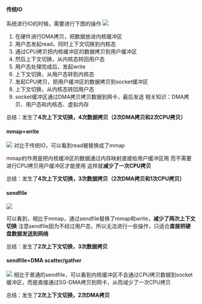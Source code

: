 #### 传统IO
系统进行IO的时候，需要进行下图的操作
![](https://pica.zhimg.com/v2-3475e179de7fd24ea59a1e0b0a0dbf40_1440w.jpg)

1. 在硬件进行DMA拷贝，把数据放进内核缓冲区
2. 用户态发起read，同时上下文切换到内核态
3. 通过CPU拷贝把内核缓冲区的数据拷贝到用户缓冲区
4. 然后上下文切换，从内核态转回用户态
5. 用户态处理完成后，发起write
6. 上下文切换，从用户态转到内核态
7. 发起CPU拷贝，把用户缓冲区的数据拷贝到socket缓冲区
8. 上下文切换，从内核态转回用户态
9. socket缓冲区通过DMA拷贝拷贝数据到网卡，最后发送
相关知识：DMA拷贝、用户态和内核态、虚拟内存

总结：发生了**4次上下文切换，4次数据拷贝（2次DMA拷贝和2次CPU拷贝）**

#### mmap+write
![](https://pica.zhimg.com/v2-caec4c762449e606c7ba12271c9e7172_1440w.jpg)
对比于传统IO，可以看到read被替换成了mmap

mmap的作用是把内核缓冲区的数据通过内存映射直接给用户缓冲区用
而不需要进行CPU拷贝用户缓冲区才能使用
这样就**减少了一次CPU拷贝**

总结：发生了**4次上下文切换，3次数据拷贝（2次DMA拷贝和1次CPU拷贝）**

#### sendfile
![](https://picx.zhimg.com/v2-adade585f19dda4c033abd25bfb61511_1440w.jpg)

可以看到，相比于mmap，通过sendfile替换了mmap和write，**减少了两次上下文切换**
注意sendfile因为不经过用户态，所以无法进行一些操作，只适合**直接把硬盘数据发送到网络**

总结：发生了**2次上下文切换，3次数据拷贝**

#### sendfile+DMA scatter/gather
![](https://pic1.zhimg.com/v2-2e74d60cb033aa8c894c267e70135e38_1440w.jpg)
相比于普通的sendfile，可以看到内核缓冲区不会通过CPU拷贝数据到socket缓冲区，而是直接通过SG-DMA拷贝到网卡，从而减少了一次CPU拷贝

总结：发生了**2次上下文切换，2次DMA拷贝**